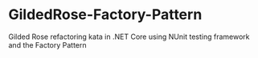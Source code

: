 # GildedRose-Factory-Pattern
Gilded Rose refactoring kata in .NET Core using NUnit testing framework and the Factory Pattern
